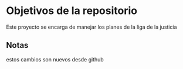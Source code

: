 # Objetivos de la repositorio

Este proyecto se encarga de manejar los planes de la liga de la justicia


## Notas
 estos cambios son nuevos desde github 
 
